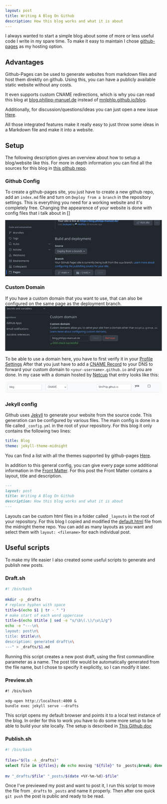 ```yaml
---
layout: post
title: Writing A Blog On Github
description: How this blog works and what it is about
---
```


I always wanted to start a simple blog about some of more or less useful code I write in my spare time.
To make it easy to maintain I chose [github-pages](https://pages.github.com/) as my hosting option.

## Advantages
Github-Pages can be used to generate websites from markdown files and host them direktly on github.
Using this, you can have a publicly available static website without any costs.

It even supports custom CNAME redirections, which is why you can read this blog at [blog.philipp-manuel.de](https://blog.philipp-manuel.de) instead of [mnlphlp.github.io/blog](https://mnlphlp.github.io/blog).

Additionally, for discussion/questions/ideas you can just open a new issue [Here](https://github.com/MnlPhlp/blog/issues).

All those integrated features make it really easy to just throw some ideas in a Markdown file and make it into a website.

## Setup
The following description gives an overview about how to setup a blog/website like this.
For more in depth information you can find all the sources for this blog in [this github repo](https://github.com/MnlPhlp/blog).

### Github Config
To create a github-pages site, you just have to create a new github repo, add an `index.md` file and turn on `Deploy from a branch` in the repository settings.
This is everything you need for a working website and it's completely free.
Changing the appearence of your website is done with config files that i talk about in []

![github-settings](/assets/github-settings.png)

### Custom Domain
If you have a custom domain that you want to use, that can also be configured on the same page as the deployment branch.
![github-domain](/assets/github-domain.png)

To be able to use a domain here, you have to first verify it in your [Profile Settings](https://github.com/settings/pages)
After that you just have to add a [CNAME Record](https://www.wikiwand.com/en/CNAME_record) to your DNS to forward your custom domain to `<your-username>.github.io` and you are done.
In my case with a domain hosted by [Netcup](https://www.netcup.eu/) that entry looks like this:

![cname](/assets/cname.png)

### Jekyll config
Github uses [Jekyll](https://jekyllrb.com/) to generate your website from the source code.
This generation can be configured by various files.
The main config is done in a file called `_config.yml` in the root of your repository.
For this blog it only contains the following two lines:
```yml
title: Blog
theme: jekyll-theme-midnight
```
You can find a list with all the themes supported by github-pages [Here](https://pages.github.com/themes/).

In addition to this general config, you can give every page some additional information in the [Front Matter](https://jekyllrb.com/docs/front-matter/).
For this post the Front Matter contains a layout, title and description.
```md
---
layout: post
title: Writing A Blog On Github
description: How this blog works and what it is about
---
```
Layouts can be custom html files in a folder called `_layouts` in the root of your repository.
For this blog I copied and modified the [default.html](https://github.com/pages-themes/midnight/blob/master/_layouts/default.html) file from the midnight theme repo.
You can add as many layouts as you want and select them with `layout: <filename>` for each individual post.

## Useful scripts
To make my life easier I also created some useful scripts to generate and publish new posts.

### Draft.sh

```sh
#! /bin/bash

mkdir -p _drafts
# replace hyphen with space
title=$(echo $1 | tr - " ")
# make start of each word uppercase
title=$(echo $title | sed -e "s/\b\(.\)/\u\1/g")
echo -e "---\n\
layout: post\n\
title: $title\n\
description: generated draft\n\
---" > _drafts/$1.md
```

Running this script creates a new post draft, using the first commandline parameter as a name.
The post title would be automatically generated from the file name, but I chose to specify it explicitly, so I can modify it later.

### Preview.sh
```
#! /bin/bash

xdg-open http://localhost:4000 &
bundle exec jekyll serve --drafts
```

This script opens my default browser and points it to a local test instance of the blog.
In order for this to work you have to do some more setup to be able to build your site locally.
The setup is described in [This Github doc](https://docs.github.com/en/pages/setting-up-a-github-pages-site-with-jekyll/testing-your-github-pages-site-locally-with-jekyll)

### Publish.sh
```sh
#! /bin/bash

files="$(ls -A _drafts)"
select file in ${files}; do echo moving "${file}" to _posts;break; done

mv "_drafts/$file" "_posts/$(date +%Y-%m-%d)-$file"
```
Once I've previewed my post and want to post it, I run this script to move the file from `_drafts` to `_posts` and name it properly.
Then after one quick `git push` the post is public and ready to be read.

